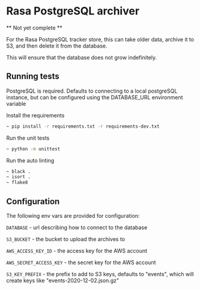 # Rasa PostgreSQL archiver

** Not yet complete **

For the Rasa PostgreSQL tracker store, this can take older data, archive it to S3, and then delete it from the database.

This will ensure that the database does not grow indefinitely.


## Running tests
PostgreSQL is required. Defaults to connecting to a local postgreSQL instance, but
can be configured using the DATABASE_URL environment variable

Install the requirements

```bash
~ pip install -r requirements.txt -r requirements-dev.txt
```

Run the unit tests
```bash
~ python -m unittest
```

Run the auto linting
```bash
~ black .
~ isort .
~ flake8
```


## Configuration
The following env vars are provided for configuration:

`DATABASE` - url describing how to connect to the database

`S3_BUCKET` - the bucket to upload the archives to

`AWS_ACCESS_KEY_ID` - the access key for the AWS account

`AWS_SECRET_ACCESS_KEY` - the secret key for the AWS account

`S3_KEY_PREFIX` - the prefix to add to S3 keys, defaults to "events", which will create keys like "events-2020-12-02.json.gz"
